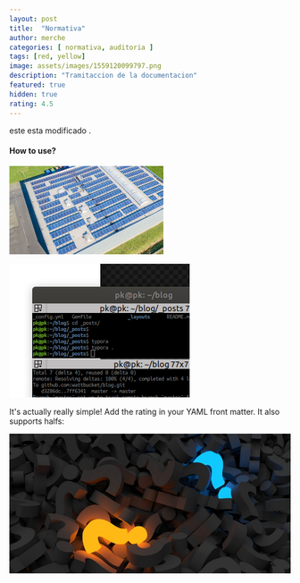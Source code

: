 ```yaml
---
layout: post
title:  "Normativa"
author: merche
categories: [ normativa, auditoria ]
tags: [red, yellow]
image: assets/images/1559120099797.png
description: "Tramitaccion de la documentacion"
featured: true
hidden: true
rating: 4.5
---
```


este esta modificado .

#### How to use?

![1559092278695](../assets/images/1559092278695.png)

![1559087870976](assets/images/1559087870976.png)

It's actually really simple! Add the rating in your YAML front matter. It also supports halfs:



![1559120099797](../assets/images/1559120099797.png)